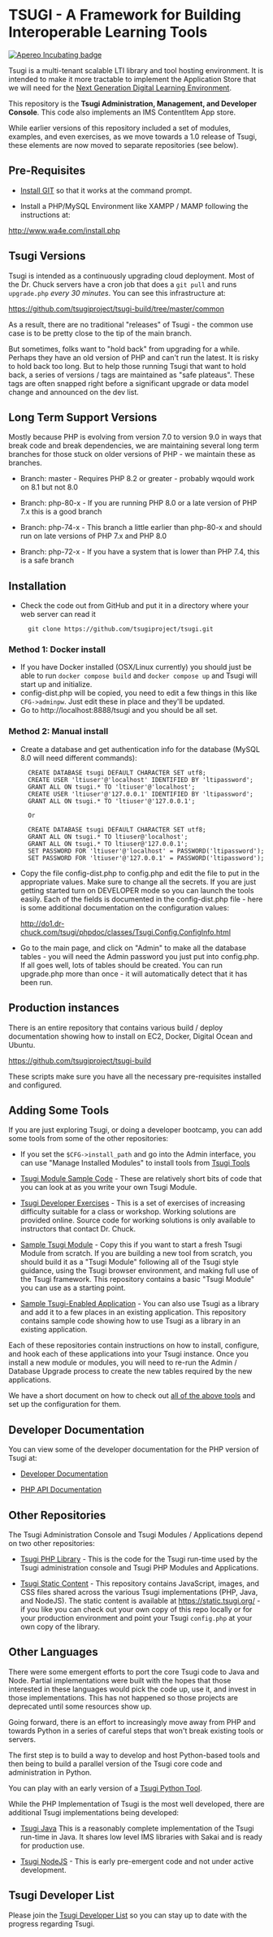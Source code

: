 # TSUGI - A Framework for Building Interoperable Learning Tools

[![Apereo Incubating badge](https://img.shields.io/badge/apereo-incubating-blue.svg?logo=data%3Aimage%2Fpng%3Bbase64%2CiVBORw0KGgoAAAANSUhEUgAAAA4AAAAOCAYAAAAfSC3RAAAABmJLR0QA%2FwD%2FAP%2BgvaeTAAAACXBIWXMAAAsTAAALEwEAmpwYAAAAB3RJTUUH4QUTEi0ybN9p9wAAAiVJREFUKM9lkstLlGEUxn%2Fv%2B31joou0GTFKyswkKrrYdaEQ4cZAy4VQUS2iqH%2BrdUSNYmK0EM3IkjaChnmZKR0dHS0vpN%2FMe97TIqfMDpzN4XkeDg8%2Fw45R1XNAu%2Fe%2BGTgAqLX2KzAQRVGytLR0jN2jqo9FZFRVvfded66KehH5oKr3dpueiMiK915FRBeXcjo9k9K5zLz%2B3Nz8EyAqX51zdwGMqp738NSonlxf36Cn7zX9b4eYX8gSBAE1Bw9wpLaW%2BL5KWluukYjH31tr71vv%2FU0LJ5xzdL3q5dmLJK7gON5wjEQizsTkFMmeXkbHxtHfD14WkbYQaFZVMzk1zfDHERrPnqGz4wZ1tYfJ5%2FPMLOYYW16ltrqKRDyOMcYATXa7PRayixSc4%2FKFRhrqjxKGIWVlZVQkqpg1pYyvR%2BTFF2s5FFprVVXBAAqq%2F7a9uPKd1NomeTX4HXfrvZ8D2F9dTSwWMjwywueJLxQKBdLfZunue0Mqt8qPyMHf0HRorR0ArtbX1Zkrly7yPNnN1EyafZUVZLJZxjNLlHc%2BIlOxly0RyktC770fDIGX3vuOMAxOt19vJQxD%2BgeHmE6liMVKuNPawlZ9DWu2hG8bW1Tuib0LgqCrCMBDEckWAVjKLetMOq2ZhQV1zulGVFAnohv5wrSq3tpNzwMR%2BSQi%2FyEnIl5Ehpxzt4t6s9McRdGpIChpM8Y3ATXbkKdEZDAIgqQxZrKo%2FQUk5F9Xr20TrQAAAABJRU5ErkJggg%3D%3D)](https://www.apereo.org/content/projects-currently-incubation)

Tsugi is a multi-tenant scalable LTI library and tool hosting environment.
It is intended to make it more tractable to implement the Application Store
that we will need for the [
Next Generation Digital Learning Environment](http://www.ngdle.org).

This repository is the **Tsugi Administration, Management, and Developer
Console**.  This code also implements an IMS ContentItem App store.

While earlier versions of this repository included a set of modules, examples,
and even exercises, as we move towards a 1.0 release of Tsugi, these elements
are now moved to separate repositories (see below).

## Pre-Requisites

* [Install GIT](https://www.tsugi.org/md/GITHUB.md) so that it works at the command prompt.

* Install a PHP/MySQL Environment like XAMPP / MAMP following the
instructions at:

http://www.wa4e.com/install.php

## Tsugi Versions

Tsugi is intended as a continuously upgrading cloud deployment.  Most of the Dr. Chuck
servers have a cron job that does a `git pull` and runs `upgrade.php` *every 30 minutes*.
You can see this infrastructure at:

https://github.com/tsugiproject/tsugi-build/tree/master/common

As a result, there are no traditional "releases" of Tsugi - the common use case is to
be pretty close to the tip of the main branch.

But sometimes, folks want to "hold back" from upgrading for a while.  Perhaps they have an old
version of PHP and can't run the latest.  It is risky to hold back too long.  But to help those
running Tsugi that want to hold back, a series of versions / tags are maintained as "safe
plateaus".  These tags are often snapped right before a significant upgrade or data model change
and announced on the dev list.

## Long Term Support Versions

Mostly because PHP is evolving from version 7.0 to version 9.0 in ways that break code and break
dependencies, we are maintaining several long term branches for those stuck on older versions
of PHP - we maintain these as branches.

* Branch: master - Requires PHP 8.2 or greater - probably wqould work on 8.1 but not 8.0

* Branch: php-80-x - If you are running PHP 8.0 or a late version of PHP 7.x this is a good branch

* Branch: php-74-x - This branch a little earlier than php-80-x and should run on late versions of
PHP 7.x and PHP 8.0

* Branch: php-72-x - If you have a system that is lower than PHP 7.4, this is a safe branch


## Installation

* Check the code out from GitHub and put it in a directory where
your web server can read it

        git clone https://github.com/tsugiproject/tsugi.git

### Method 1: Docker install

* If you have Docker installed (OSX/Linux currently) you should just be able to run `docker compose build` and `docker compose up` and Tsugi will start up and initialize.
* config-dist.php will be copied, you need to edit a few things in this like `CFG->adminpw`. Just edit these in place and they'll be updated.
* Go to http://localhost:8888/tsugi and you should be all set.

### Method 2: Manual install 
* Create a database and get authentication info for the database (MySQL 8.0
will need different commands):

        CREATE DATABASE tsugi DEFAULT CHARACTER SET utf8;
        CREATE USER 'ltiuser'@'localhost' IDENTIFIED BY 'ltipassword';
        GRANT ALL ON tsugi.* TO 'ltiuser'@'localhost';
        CREATE USER 'ltiuser'@'127.0.0.1' IDENTIFIED BY 'ltipassword';
        GRANT ALL ON tsugi.* TO 'ltiuser'@'127.0.0.1';

        Or

        CREATE DATABASE tsugi DEFAULT CHARACTER SET utf8;
        GRANT ALL ON tsugi.* TO ltiuser@'localhost';
        GRANT ALL ON tsugi.* TO ltiuser@'127.0.0.1';
        SET PASSWORD FOR 'ltiuser'@'localhost' = PASSWORD('ltipassword');
        SET PASSWORD FOR 'ltiuser'@'127.0.0.1' = PASSWORD('ltipassword');

* Copy the file config-dist.php to config.php and edit the file
to put in the appropriate values.  Make sure to change all the secrets.
If you are just getting started turn on DEVELOPER mode so you can launch
the tools easily.  Each of the fields is documented in the config-dist.php
file - here is some additional documentation on the configuration values:

    http://do1.dr-chuck.com/tsugi/phpdoc/classes/Tsugi.Config.ConfigInfo.html

* Go to the main page, and click on "Admin" to make all the database
tables - you will need the Admin password you just put into config.php.
If all goes well, lots of tables should be created.  You can run upgrade.php
more than once - it will automatically detect that it has been run.

## Production instances

There is an entire repository that contains various build / deploy documentation
showing how to install on EC2, Docker, Digital Ocean and Ubuntu.

https://github.com/tsugiproject/tsugi-build

These scripts make sure you have all the necessary pre-requisites installed and
configured.

## Adding Some Tools

If you are just exploring Tsugi, or doing a developer bootcamp, you can add some tools
from some of the other repositories:

* If you set the `$CFG->install_path` and go into the Admin interface, you can
use "Manage Installed Modules" to install tools from [Tsugi Tools](https://github.com/tsugitools)

* [Tsugi Module Sample Code](https://github.com/tsugiproject/tsugi-php-samples) - These
are relatively short bits of code that you can look at as you write your
own Tsugi Module.

* [Tsugi Developer Exercises](https://github.com/tsugiproject/tsugi-php-exercises) - This
is a set of exercises of increasing difficulty suitable for a class or
workshop.  Working solutions are provided online.  Source code for working solutions
is only available to instructors that contact Dr. Chuck.

* [Sample Tsugi Module](https://github.com/tsugiproject/tsugi-php-module) - Copy
this if you want to start a fresh Tsugi Module from scratch.  If you are building
a new tool from scratch, you should build it as a "Tsugi Module" following all
of the Tsugi style guidance, using the Tsugi browser environment, and making
full use of the Tsugi framework. This repository contains a basic
"Tsugi Module" you can use as a starting point.

* [Sample Tsugi-Enabled Application](https://github.com/tsugiproject/tsugi-php-standalone) - You
can also use Tsugi as a library and add it to a few places in an existing application.
This repository contains sample code showing how to use Tsugi as a library in an existing
application.

Each of these repositories contain instructions on how to install, configure, and hook
each of these applications into your Tsugi instance.  Once you install a new module or
modules, you will need to re-run the Admin / Database Upgrade process to create
the new tables required by the new applications.

We have a short document on how to check out
[all of the above tools](docs/CHECKOUT_ALL.md)
and set up the configuration for them.

## Developer Documentation

You can view some of the developer documentation for the PHP version of Tsugi at:

* [Developer Documentation](docs/README.md)

* [PHP API Documentation](http://do1.dr-chuck.com/tsugi/phpdoc/)

## Other Repositories

The Tsugi Administration Console and Tsugi Modules / Applications depend on two other
repositories:

* [Tsugi PHP Library](https://github.com/tsugiproject/tsugi-php) - This is the code for the
Tsugi run-time used by the Tsugi administration console and Tsugi PHP Modules
and Applications.

* [Tsugi Static Content](https://github.com/tsugiproject/tsugi-static) - This repository contains
JavaScript, images, and CSS files shared across the various Tsugi implementations
(PHP, Java, and NodeJS).  The static content is available at
https://static.tsugi.org/ - if you like you can check out your own copy
of this repo locally or for your production environment and point your Tsugi `config.php`
at your own copy of the library.

## Other Languages

There were some emergent efforts to port the core Tsugi code to Java and Node.  Partial implementations
were built with the hopes that those interested in these languages would pick the code up, use it,
and invest in those implementations.  This has not happened so those projects are deprecated
until some resources show up.

Going forward, there is an effort to increasingly move away from PHP and towards Python in a series of careful
steps that won't break existing tools or servers.

The first step is to build a way to develop and host Python-based tools and then being to build a 
parallel version of the Tsugi core code and administration in Python.

You can play with an early version of a [Tsugi Python Tool](https://www.tsugi.org/django_sakai.txt).

While the PHP Implementation of Tsugi is the most well developed, there are additional
Tsugi implementations being developed:

* [Tsugi Java](https://github.com/tsugiproject/tsugi-java-servlet) This is a reasonably complete
implementation of the Tsugi run-time in Java.  It shares low level IMS libraries with
Sakai and is ready for production use.

* [Tsugi NodeJS](https://github.com/tsugiproject/tsugi-node-sample) - This is early
pre-emergent code and not under active development.

## Tsugi Developer List

Please join the
[Tsugi Developer List](https://groups.google.com/a/apereo.org/forum/#!forum/tsugi-dev)
so you can stay up to date with the progress regarding Tsugi.


